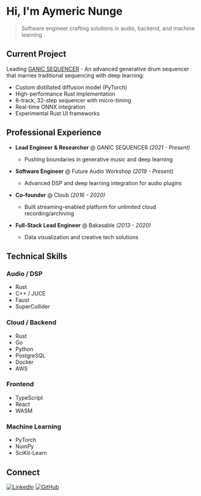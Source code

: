 # Hi, I'm Aymeric Nunge

> Software engineer crafting solutions in audio, backend, and machine learning

## Current Project

Leading [GANIC SEQUENCER](https://github.com/discordance) - An advanced generative drum sequencer that marries traditional sequencing with deep learning:
- Custom distillated diffusion model (PyTorch)
- High-performance Rust implementation
- 8-track, 32-step sequencer with micro-timing
- Real-time ONNX integration
- Experimental Rust UI frameworks

## Professional Experience

- **Lead Engineer & Researcher** @ GANIC SEQUENCER _(2021 - Present)_
  - Pushing boundaries in generative music and deep learning
  
- **Software Engineer** @ Future Audio Workshop _(2019 - Present)_
  - Advanced DSP and deep learning integration for audio plugins
  
- **Co-founder** @ Cloub _(2016 - 2020)_
  - Built streaming-enabled platform for unlimited cloud recording/archiving
  
- **Full-Stack Lead Engineer** @ Bakasable _(2013 - 2020)_
  - Data visualization and creative tech solutions

## Technical Skills

### Audio / DSP
- Rust
- C++ / JUCE
- Faust
- SuperCollider

### Cloud / Backend
- Rust
- Go
- Python
- PostgreSQL
- Docker
- AWS

### Frontend
- TypeScript
- React
- WASM

### Machine Learning
- PyTorch
- NumPy
- SciKit-Learn

## Connect

[![LinkedIn](https://img.shields.io/badge/LinkedIn-0077B5?style=for-the-badge&logo=linkedin&logoColor=white)](https://linkedin.com/in/aymericnunge)
[![GitHub](https://img.shields.io/badge/GitHub-100000?style=for-the-badge&logo=github&logoColor=white)](https://github.com/discordance)
